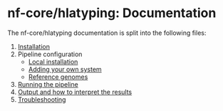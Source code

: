 # nf-core/hlatyping: Documentation

The nf-core/hlatyping documentation is split into the following files:

1. [Installation](installation.md)
2. Pipeline configuration
    * [Local installation](configuration/local.md)
    * [Adding your own system](configuration/adding_your_own.md)
    * [Reference genomes](configuration/reference_genomes.md)
3. [Running the pipeline](usage.md)
4. [Output and how to interpret the results](output.md)
5. [Troubleshooting](troubleshooting.md)
